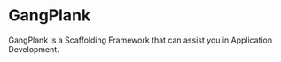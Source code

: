 GangPlank
=========

GangPlank is a Scaffolding Framework that can assist you in Application Development.
